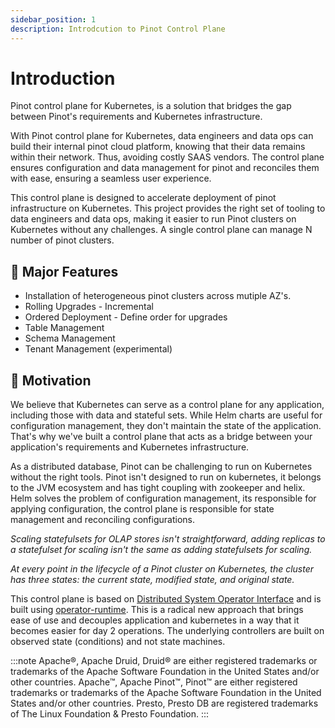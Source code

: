 ```yaml
---
sidebar_position: 1
description: Introdcution to Pinot Control Plane
---
```


# Introduction

Pinot control plane for Kubernetes, is a solution that bridges the gap between Pinot's requirements and Kubernetes infrastructure.

With Pinot control plane for Kubernetes, data engineers and data ops can build their internal pinot cloud platform, knowing that their data remains within their network. Thus, avoiding costly SAAS vendors. The control plane ensures configuration and data management for pinot and reconciles them with ease, ensuring a seamless user experience.

This control plane is designed to accelerate deployment of pinot infrastructure on Kubernetes. This project provides the right set of tooling to data engineers and data ops, making it easier to run Pinot clusters on Kubernetes without any challenges. A single control plane can manage N number of pinot clusters.

## :rocket: Major Features

-   Installation of heterogeneous pinot clusters across mutiple AZ's.
-   Rolling Upgrades - Incremental
-   Ordered Deployment - Define order for upgrades
-   Table Management
-   Schema Management
-   Tenant Management (experimental)

## :dart: Motivation

We believe that Kubernetes can serve as a control plane for any application, including those with data and stateful sets. While Helm charts are useful for configuration management, they don't maintain the state of the application. That's why we've built a control plane that acts as a bridge between your application's requirements and Kubernetes infrastructure.

As a distributed database, Pinot can be challenging to run on Kubernetes without the right tools. Pinot isn't designed to run on kubernetes, it belongs to the JVM ecosystem and has tight coupling with zookeeper and helix. Helm solves the problem of configuration management, its responsible for applying configuration, the control plane is responsible for state management and reconciling configurations.

_Scaling statefulsets for OLAP stores isn't straightforward, adding replicas to a statefulset for scaling isn't the same as adding statefulsets for scaling._

_At every point in the lifecycle of a Pinot cluster on Kubernetes, the cluster has three states: the current state, modified state, and original state._

This control plane is based on [Distributed System Operator Interface](../../3.distributed-systems-operator-interface/index.md) and is built using [operator-runtime](../../4.operator-runtime/index.md). This is a radical new approach that brings ease of use and decouples application and kubernetes in a way that it becomes easier for day 2 operations. The underlying controllers are built on observed state (conditions) and not state machines.

:::note
Apache®, Apache Druid, Druid® are either registered trademarks or trademarks of the Apache Software Foundation in the United States and/or other countries.
Apache™, Apache Pinot™, Pinot™ are either registered trademarks or trademarks of the Apache Software Foundation in the United States and/or other countries.
Presto, Presto DB are registered trademarks of The Linux Foundation & Presto Foundation.
:::
